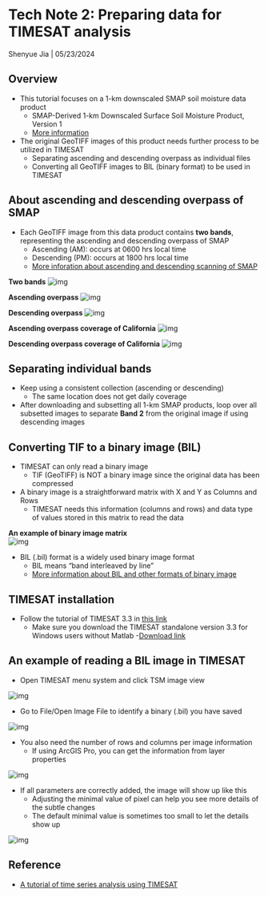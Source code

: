 # Tech Note 2: Preparing data for TIMESAT analysis

Shenyue Jia | 05/23/2024

## Overview

- This tutorial focuses on a 1-km downscaled SMAP soil moisture data product
  - SMAP-Derived 1-km Downscaled Surface Soil Moisture Product, Version 1
  - [More information](https://nsidc.org/data/nsidc-0779/versions/1)
- The original GeoTIFF images of this product needs further process to be utilized in TIMESAT
  - Separating ascending and descending overpass as individual files
  - Converting all GeoTIFF images to BIL (binary format) to be used in TIMESAT

## About ascending and descending overpass of SMAP
- Each GeoTIFF image from this data product contains **two bands**, representing the ascending and descending overpass of SMAP
  - Ascending (AM): occurs at 0600 hrs local time 
  - Descending (PM): occurs at 1800 hrs local time 
  - [More inforation about ascending and descending scanning of SMAP](https://smap.jpl.nasa.gov/data/)

**Two bands**
![img](https://github.com/jiashenyue/soil-moisture-analysis-tech-notes/blob/main/pics/004-tech-note.png)

**Ascending overpass**
![img](https://github.com/jiashenyue/soil-moisture-analysis-tech-notes/blob/main/pics/005-tech-note.png)

**Descending overpass**
![img](https://github.com/jiashenyue/soil-moisture-analysis-tech-notes/blob/main/pics/006-tech-note.png)

**Ascending overpass coverage of California**
![img](https://github.com/jiashenyue/soil-moisture-analysis-tech-notes/blob/main/pics/008-tech-note.png)

**Descending overpass coverage of California**
![img](https://github.com/jiashenyue/soil-moisture-analysis-tech-notes/blob/main/pics/007-tech-note.pngs)

## Separating individual bands

- Keep using a consistent collection (ascending or descending)
  - The same location does not get daily coverage
- After downloading and subsetting all 1-km SMAP products, loop over all subsetted images to separate **Band 2** from the original image if using descending images

## Converting TIF to a binary image (BIL)

- TIMESAT can only read a binary image
  - TIF (GeoTIFF) is NOT a binary image since the original data has been compressed
- A binary image is a straightforward matrix with X and Y as Columns and Rows
  - TIMESAT needs this information (columns and rows) and data type of values stored in this matrix to read the data

**An example of binary image matrix**  
![img](https://github.com/jiashenyue/soil-moisture-analysis-tech-notes/blob/main/pics/009-tech-note.png)

- BIL (.bil) format is a widely used binary image format
  - BIL means “band interleaved by line”
  - [More information about BIL and other formats of binary image](https://desktop.arcgis.com/en/arcmap/latest/manage-data/raster-and-images/bil-bip-and-bsq-raster-files.htm)

## TIMESAT installation
- Follow the tutorial of TIMESAT 3.3 in [this link](https://web.nateko.lu.se/timesat/docs/TIMESAT33_SoftwareManual.pdf)
  - Make sure you download the TIMESAT standalone version 3.3 for Windows users without Matlab
    -[Download link](https://web.nateko.lu.se/timesat/timesat.asp?cat=4)

## An example of reading a BIL image in TIMESAT

- Open TIMESAT menu system and click TSM image view

![img](https://github.com/jiashenyue/soil-moisture-analysis-tech-notes/blob/main/pics/010-tech-note.png)

- Go to File/Open Image File to identify a binary (.bil) you have saved

![img](https://github.com/jiashenyue/soil-moisture-analysis-tech-notes/blob/main/pics/012-tech-note.png)

- You also need the number of rows and columns per image information
  - If using ArcGIS Pro, you can get the information from layer properties

![img](https://github.com/jiashenyue/soil-moisture-analysis-tech-notes/blob/main/pics/013-tech-note.png)

- If all parameters are correctly added, the image will show up like this
  - Adjusting the minimal value of pixel can help you see more details of the subtle changes
  - The default minimal value is sometimes too small to let the details show up

![img](https://github.com/jiashenyue/soil-moisture-analysis-tech-notes/blob/main/pics/011-tech-note.png)

## Reference
- [A tutorial of time series analysis using TIMESAT](https://datapartnership.org/syria-economic-monitor/notebooks/vegetation-conditions/Seasonality_Parameters_Data_Extraction.html)
